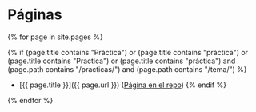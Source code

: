 
# Páginas

{% for page in site.pages %}

  {% if (page.title contains "Práctica") 
    or
    (page.title contains "práctica")
    or
    (page.title contains "Practica")
    or
    (page.title contains "práctica")
    and 
    (page.path contains "/practicas/")
    and 
    (page.path contains "/tema/") 
  %}
* [{{ page.title }}]({{ page.url }}) ([Página en el repo]({{site.repo_apuntes}}/tree/master/{{page.path}}))
  {% endif %}

{% endfor %}
